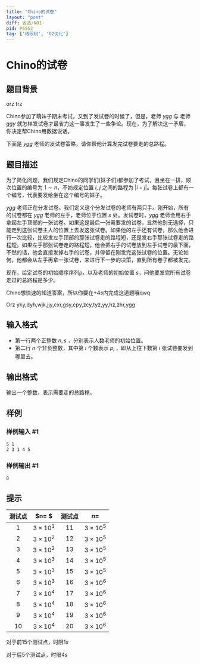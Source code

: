 ```yaml
---
title: "Chino的试卷"
layout: "post"
diff: 省选/NOI-
pid: P5552
tag: ['线段树', 'O2优化']
---
```

# Chino的试卷
## 题目背景

orz trz

Chino参加了萌妹子期末考试，又到了发试卷的时候了，但是，老师 $ygg$ 与 老师 $ggy$ 就怎样发试卷才最省力这一事发生了一些争论。现在，为了解决这一矛盾，你决定帮Chino用数据说话。

下面是 $ygg$ 老师的发试卷策略，请你帮他计算发完试卷要走的总路程。
## 题目描述

为了简化问题，我们规定Chino的同学们(妹子们)都参加了考试，且坐在一排，顺次位置的编号为 $1\sim n$，不妨规定位置 $i$, $j$ 之间的路程为 $|i - j|$。每张试卷上都有一个编号，代表要发给坐在这个编号的妹子。

$ygg$ 老师正在分发试卷。我们定义这个分发试卷的老师有两只手。刚开始，所有的试卷都在 $ygg$ 老师的左手，老师位于位置 $s$ 处。发试卷时，$ygg$ 老师会用右手拿起左手顶部的一张试卷。如果这是最后一张需要发的试卷，显然他别无选择，只能走到这张试卷主人的位置上去发这张试卷。如果他的左手还有试卷，那么他会进行一次比较，比较发左手顶部的那张试卷走的路程短，还是发右手那张试卷走的路程短。如果左手那张试卷走的路程短，他会把右手的试卷放到左手试卷的最下面，不然的话，他会直接发掉右手的试卷，并停留在刚发完这张试卷的位置。无论如何，他都会从左手再拿一张试卷，来进行下一步的决策，直到所有卷子都被发完。

现在，给定试卷的初始顺序序列$p$，以及老师的初始位置 $s$，问他要发完所有试卷走过的总路程是多少。

Chino想快速的知道答案，所以你要在$+4s$内完成这道题哦qwq

Orz yky,dyh,wjk,jjy,cxr,gsy,cpy,zcy,tyz,yy,hz,zhr,ygg
## 输入格式

- 第一行两个正整数 $n, s$  ，分别表示人数老师的初始位置。
- 第二行 $n$ 个非负整数，其中第 $i$ 个数表示 $p_i$ ，即从上往下数第 $i$ 张试卷要发到哪里去。
## 输出格式

输出一个整数，表示需要走的总路程。
## 样例

### 样例输入 #1
```
5 1
2 3 1 4 5
```
### 样例输出 #1
```
8
```
## 提示

| 测试点 |     $n= $     | 测试点 |     $n =$     |
| :----: | :-----------: | :----: | :-----------: |
|   1    | $3\times10^1$ |   11   | $3\times10^5$ |
|   2    | $3\times10^2$ |   12   | $3\times10^5$ |
|   3    | $3\times10^2$ |   13   | $3\times10^5$ |
|   4    | $3\times10^3$ |   14   | $3\times10^5$ |
|   5    | $3\times10^3$ |   15   | $3\times10^5$ |
|   6    | $3\times10^3$ |   16   | $3\times10^6$ |
|   7    | $3\times10^4$ |   17   | $3\times10^6$ |
|   8    | $3\times10^4$ |   18   | $3\times10^6$ |
|   9    | $3\times10^4$ |   19   | $3\times10^6$ |
|   10   | $3\times10^4$ |   20   | $3\times10^6$ |

对于前$15$个测试点，时限$1s$

对于后$5$个测试点，时限$4s$
